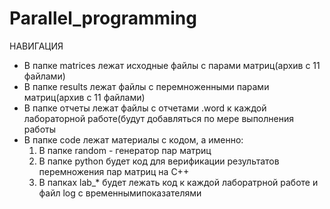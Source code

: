 # Parallel_programming
НАВИГАЦИЯ
- В папке matrices лежат исходные файлы с парами матриц(архив с 11 файлами)
- В папке results лежат файлы с перемноженными парами матриц(архив с 11 файлами)
- В папке отчеты лежат файлы с отчетами .word к каждой лабораторной работе(будут добавляться по мере выполнения работы
- В папке code лежат материалы с кодом, а именно:
  1) В папке random - генератор пар матриц
  2) В папке python будет код для верификации результатов перемножения пар матриц на C++
  3) В папках lab_* будет лежать код к каждой лаборатрной работе и файл log с временнымипоказателями

